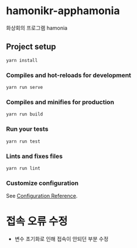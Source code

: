 # hamonikr-apphamonia

화상회의 프로그램 hamonia

## Project setup
```
yarn install
```

### Compiles and hot-reloads for development
```
yarn run serve
```

### Compiles and minifies for production
```
yarn run build
```

### Run your tests
```
yarn run test
```

### Lints and fixes files
```
yarn run lint
```

### Customize configuration
See [Configuration Reference](https://cli.vuejs.org/config/).

# 접속 오류 수정
* 변수 초기화로 인해 접속이 안되던 부분 수정
